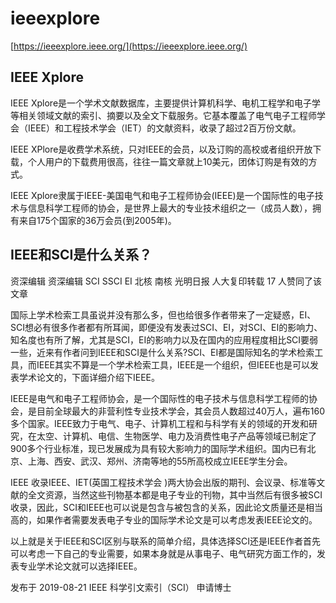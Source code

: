 # ieeexplore

[https://ieeexplore.ieee.org/](https://ieeexplore.ieee.org/)

## IEEE Xplore
IEEE Xplore是一个学术文献数据库，主要提供计算机科学、电机工程学和电子学等相关领域文献的索引、摘要以及全文下载服务。它基本覆盖了电气电子工程师学会（IEEE）和工程技术学会（IET）的文献资料，收录了超过2百万份文献。

IEEE XPlore是收费学术系统，只对IEEE的会员，以及订购的高校或者组织开放下载，个人用户的下载费用很高，往往一篇文章就上10美元，团体订购是有效的方式。

IEEE Xplore隶属于IEEE-美国电气和电子工程师协会(IEEE)是一个国际性的电子技术与信息科学工程师的协会，是世界上最大的专业技术组织之一（成员人数），拥有来自175个国家的36万会员(到2005年)。
## IEEE和SCI是什么关系？
资深编辑
资深编辑
SCI SSCI EI 北核 南核 光明日报 人大复印转载
17 人赞同了该文章

国际上学术检索工具虽说并没有那么多，但也给很多作者带来了一定疑惑，EI、SCI想必有很多作者都有所耳闻，即便没有发表过SCI、EI，对SCI、EI的影响力、知名度也有所了解，尤其是SCI，EI的影响力以及在国内的应用程度相比SCI要弱一些，近来有作者问到IEEE和SCI是什么关系?SCI、EI都是国际知名的学术检索工具，而IEEE其实不算是一个学术检索工具，IEEE是一个组织，但IEEE也是可以发表学术论文的，下面详细介绍下IEEE。

IEEE是电气和电子工程师协会，是一个国际性的电子技术与信息科学工程师的协会，是目前全球最大的非营利性专业技术学会，其会员人数超过40万人，遍布160多个国家。IEEE致力于电气、电子、计算机工程和与科学有关的领域的开发和研究，在太空、计算机、电信、生物医学、电力及消费性电子产品等领域已制定了900多个行业标准，现已发展成为具有较大影响力的国际学术组织。国内已有北京、上海、西安、武汉、郑州、济南等地的55所高校成立IEEE学生分会。

IEEE 收录IEEE、IET(英国工程技术学会 )两大协会出版的期刊、会议录、标准等文献的全文资源，当然这些刊物基本都是电子专业的刊物，其中当然后有很多被SCI收录，因此，SCI和IEEE也可以说是包含与被包含的关系，因此论文质量还是相当高的，如果作者需要发表电子专业的国际学术论文是可以考虑发表IEEE论文的。

以上就是关于IEEE和SCI区别与联系的简单介绍，具体选择SCI还是IEEE作者首先可以考虑一下自己的专业需要，如果本身就是从事电子、电气研究方面工作的，发表专业学术论文就可以选择IEEE。

发布于 2019-08-21
IEEE
科学引文索引（SCI）
申请博士